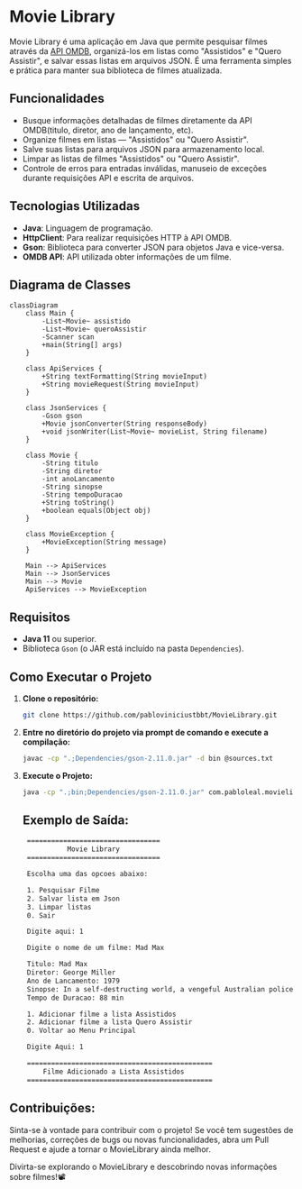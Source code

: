 # Movie Library

Movie Library é uma aplicação em Java que permite pesquisar filmes através da [API OMDB](https://www.omdbapi.com/), organizá-los em listas como "Assistidos" e "Quero Assistir", e salvar essas listas em arquivos JSON. É uma ferramenta simples e prática para manter sua biblioteca de filmes atualizada.

## Funcionalidades

- Busque informações detalhadas de filmes diretamente da API OMDB(titulo, diretor, ano de lançamento, etc).
- Organize filmes em listas — "Assistidos" ou "Quero Assistir".
- Salve suas listas para arquivos JSON para armazenamento local.
- Limpar as listas de filmes "Assistidos" ou "Quero Assistir".
- Controle de erros para entradas inválidas, manuseio de exceções durante requisições API e escrita de arquivos.

## Tecnologias Utilizadas

- **Java**: Linguagem de programação.
- **HttpClient**: Para realizar requisições HTTP à API OMDB.
- **Gson**: Biblioteca para converter JSON para objetos Java e vice-versa.
- **OMDB API**: API utilizada obter informações de um filme.

## Diagrama de Classes

```mermaid
classDiagram
    class Main {
        -List~Movie~ assistido
        -List~Movie~ queroAssistir
        -Scanner scan
        +main(String[] args)
    }
    
    class ApiServices {
        +String textFormatting(String movieInput)
        +String movieRequest(String movieInput)
    }
    
    class JsonServices {
        -Gson gson
        +Movie jsonConverter(String responseBody)
        +void jsonWriter(List~Movie~ movieList, String filename)
    }
    
    class Movie {
        -String titulo
        -String diretor
        -int anoLancamento
        -String sinopse
        -String tempoDuracao
        +String toString()
        +boolean equals(Object obj)
    }
    
    class MovieException {
        +MovieException(String message)
    }
    
    Main --> ApiServices
    Main --> JsonServices
    Main --> Movie
    ApiServices --> MovieException
```
## Requisitos

- **Java 11** ou superior.
- Biblioteca `Gson` (o JAR está incluído na pasta `Dependencies`).
  
## Como Executar o Projeto

1. **Clone o repositório:**
   ```bash
   git clone https://github.com/pabloviniciustbbt/MovieLibrary.git
   ```
2. **Entre no diretório do projeto via prompt de comando e execute a compilação:**
   ```bash
   javac -cp ".;Dependencies/gson-2.11.0.jar" -d bin @sources.txt
   ````
3. **Execute o Projeto:**
   ```bash
   java -cp ".;bin;Dependencies/gson-2.11.0.jar" com.pabloleal.movielibrary.Main
   ```
   ## Exemplo de Saída:

   ```bash
    =================================
              Movie Library
    =================================

    Escolha uma das opcoes abaixo:

    1. Pesquisar Filme
    2. Salvar lista em Json
    3. Limpar listas
    0. Sair

    Digite aqui: 1

    Digite o nome de um filme: Mad Max

    Titulo: Mad Max
    Diretor: George Miller
    Ano de Lancamento: 1979
    Sinopse: In a self-destructing world, a vengeful Australian policeman sets out to stop a violent motorcycle gang.
    Tempo de Duracao: 88 min

    1. Adicionar filme a lista Assistidos
    2. Adicionar filme a lista Quero Assistir
    0. Voltar ao Menu Principal

    Digite Aqui: 1

    ==============================================
        Filme Adicionado a Lista Assistidos
    ==============================================
    ```

## Contribuições:

Sinta-se à vontade para contribuir com o projeto! Se você tem sugestões de melhorias, correções de bugs ou novas funcionalidades, abra um Pull Request e ajude a tornar o MovieLibrary ainda melhor.

Divirta-se explorando o MovieLibrary e descobrindo novas informações sobre filmes!📽
